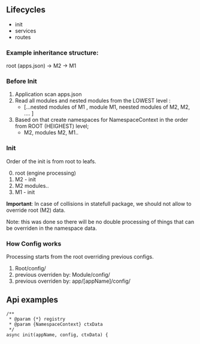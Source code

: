 

## Lifecycles 

- init 
- services 
- routes 


### Example inheritance structure: 
root (apps.json) -> M2 -> M1


###  Before Init 

1. Application scan apps.json 
2. Read all modules and nested modules from the LOWEST level : 
    - [...nested modules of M1 , module M1, neested modules of M2, M2, .... ]
3. Based on that create namespaces for NamespaceContext in the order from ROOT (HEIGHEST) level; 
    - M2, modules M2, M1..

### Init 
Order of the init is from root to leafs. 

0. root (engine processing)
1. M2 - init 
2. M2 modules..
3. M1 - init 

**Important**: 
In case of collisions in statefull package, we should not allow to override root (M2) data. 

Note: this was done so there will be no double processing of things that can be overriden in the namespace data. 

### How Config works 
Processing starts from the root overriding previous configs. 
1. Root/config/
2. previous overriden by: Module/config/
3. previous overriden by: app/[appName]/config/ 


## Api examples 


    /**
     * @param {*} registry 
     * @param {NamespaceContext} ctxData 
     */
    async init(appName, config, ctxData) {